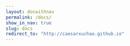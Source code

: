 ```yaml
---
layout: docwithnav
permalink: /docs/
show_in_nav: true
slug: docs
redirect_to: "http://caesarxuchao.github.io"
---
```

